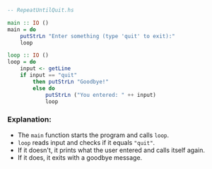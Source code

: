 
```haskell
-- RepeatUntilQuit.hs

main :: IO ()
main = do
    putStrLn "Enter something (type 'quit' to exit):"
    loop

loop :: IO ()
loop = do
    input <- getLine
    if input == "quit"
        then putStrLn "Goodbye!"
        else do
            putStrLn ("You entered: " ++ input)
            loop
```

### Explanation:

* The `main` function starts the program and calls `loop`.
* `loop` reads input and checks if it equals `"quit"`.
* If it doesn't, it prints what the user entered and calls itself again.
* If it does, it exits with a goodbye message.


